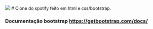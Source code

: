 <img src="index.jpg"> 
# Clone do spotify feito em html e css/bootstrap.

### Documentação bootstrap https://getbootstrap.com/docs/

